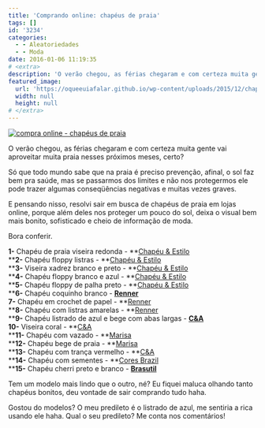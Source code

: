 ```yaml
---
title: 'Comprando online: chapéus de praia'
tags: []
id: '3234'
categories:
  - - Aleatoriedades
  - - Moda
date: 2016-01-06 11:19:35
# <extra>
description: 'O verão chegou, as férias chegaram e com certeza muita gente vai aproveitar muita praia nesses próximos meses, certo? Só que todo mundo sabe que na praia é preciso prevenção, afinal, o sol faz bem pra saúde, mas se passarmos dos limites e não nos protegermos ele pode trazer algumas conseqüências negativas e muitas vezes graves. E pensando nisso, resolvi sair em busca de chapéus de praia em lojas online, porque além deles nos proteger um pouco do sol, deixa o visual bem mais bonito, sofisticado e cheio de informação de moda. Bora conferir. 1-  Chapéu de praia viseira redonda &#8211; Chapéu &amp; Estilo 2- Chapéu floppy listras &#8211; Chapéu &amp; Estilo 3- Viseira xadrez branco e preto &#8211; Chapéu &amp; Estilo 4- Chapéu floppy branco e azul &#8211; Chapéu &amp; Estilo 5- Chapéu floppy de palha preto &#8211; Chapéu &amp; Estilo 6- Chapéu coquinho branco &hellip;'
featured_image: 
  url: 'https://oqueeuiafalar.github.io/wp-content/uploads/2015/12/chapéus-de-praia-onde-comprar-795x1024.jpg'
  width: null
  height: null
# </extra>
---
```


[![compra online - chapéus de praia ](/wp-content/uploads/2015/12/chapéus-de-praia-onde-comprar-795x1024.jpg)](/wp-content/uploads/2015/12/chapéus-de-praia-onde-comprar.jpg)

O verão chegou, as férias chegaram e com certeza muita gente vai aproveitar muita praia nesses próximos meses, certo?

Só que todo mundo sabe que na praia é preciso prevenção, afinal, o sol faz bem pra saúde, mas se passarmos dos limites e não nos protegermos ele pode trazer algumas conseqüências negativas e muitas vezes graves.

E pensando nisso, resolvi sair em busca de chapéus de praia em lojas online, porque além deles nos proteger um pouco do sol, deixa o visual bem mais bonito, sofisticado e cheio de informação de moda.

Bora conferir.

**1-** Chapéu de praia viseira redonda - **[Chapéu & Estilo](http://www.chapeueestilo.com.br/7qfertu3a-chapeu-floppy-palha-praia-azul-claro-listrado)  
****2-** Chapéu floppy listras - **[Chapéu & Estilo](http://www.chapeueestilo.com.br/chapeu-floppy-praia-listras-edicao-especial)  
****3-** Viseira xadrez branco e preto - **[Chapéu & Estilo](http://www.chapeueestilo.com.br/3v2hkj6id-viseira-de-praia-palha-sintetica-xadrez-preto-marrom)  
****4-** Chapéu floppy branco e azul - **[Chapéu & Estilo](http://www.chapeueestilo.com.br/chapeu-floppy-praia-branco-e-azul)  
****5-** Chapéu floppy de palha preto - **[Chapéu & Estilo](http://www.chapeueestilo.com.br/chapeu-floppy-palha-preto-vazado)  
****6-** Chapéu coquinho branco - **[Renner](http://www.lojasrenner.com.br/p/chapeu-de-praia-coquinho-537607785-537607793)  
7-** Chapéu em crochet de papel - **[Renner](http://www.lojasrenner.com.br/p/chapeu-de-praia-em-crochet-de-papel-537916879-537916887)  
****8-** Chapéu com listras amarelas - **[Renner](http://www.lojasrenner.com.br/p/chapeu-feminino-com-listras-537634960-537634978)  
****9-** Chapéu listrado de azul e bege com abas largas - **[C&A](http://www.cea.com.br/chapeu-listrado-de-aba-larga-bege-claro-8060119-bege_claro/p)  
10-** Viseira coral - **[C&A](http://www.cea.com.br/viseira-coral-8022630-coral/p)  
****11-** Chapéu com vazado - **[Marisa](http://www.marisa.com.br/chapeu-feminino-com-vazado-10022862563-135877-branco-detalhe)  
****12-** Chapéu bege de praia - **[Marisa](http://www.marisa.com.br/chapeu-feminino-de-praia-10022862723-150236-bege-detalhe)  
****13-** Chapéu com trança vermelho - **[C&A](http://www.cea.com.br/Chapeu-com-Tranca-Vermelho-8123606-Vermelho/p?gclid=CjwKEAiAkvmzBRDQpozmt-uluCQSJACvCd1lPrwTFjKTzGh_aAJfzvVaRRzoOjuhXNNMLx2Vug161RoCrkPw_wcB)  
****14-** Chapéu com sementes - **[Cores Brazil](http://www.coresbrazil.com.br/pd-24d25a-chapeu-de-praia-sementes.html)  
****15-** Chapéu cherri preto e branco - **[Brasutil](http://www.brasutil.com/chapeu-de-praia-cherri-preto-e-branco-mor)**

Tem um modelo mais lindo que o outro, né? Eu fiquei maluca olhando tanto chapéus bonitos, deu vontade de sair comprando tudo haha.

Gostou do modelos? O meu predileto é o listrado de azul, me sentiria a rica usando ele haha. Qual o seu predileto? Me conta nos comentários!
